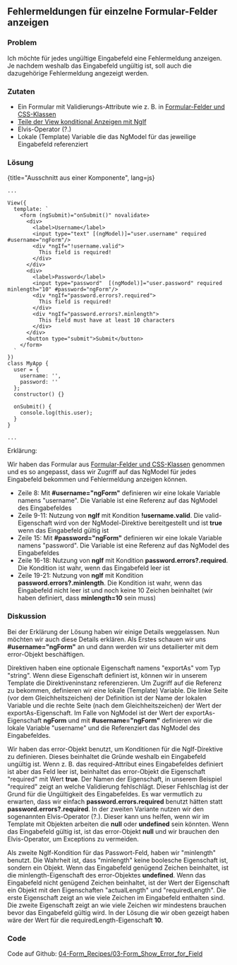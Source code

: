## Fehlermeldungen für einzelne Formular-Felder anzeigen

### Problem

Ich möchte für jedes ungültige Eingabefeld eine Fehlermeldung anzeigen. Je nachdem weshalb das Eingabefeld ungültig ist, soll auch die dazugehörige Fehlermeldung angezeigt werden.

### Zutaten
* Ein Formular mit Validierungs-Attribute wie z. B. in [Formular-Felder und CSS-Klassen](#c04-form-css-classes)
* [Teile der View konditional Anzeigen mit NgIf](#c03-ngif)
* Elvis-Operator (?.)
* Lokale (Template) Variable die das NgModel für das jeweilige Eingabefeld referenziert

### Lösung

{title="Ausschnitt aus einer Komponente", lang=js}
```
...

View({
  template: `
    <form (ngSubmit)="onSubmit()" novalidate>
      <div>
        <label>Username</label>
        <input type="text" [(ngModel)]="user.username" required #username="ngForm"/>
        <div *ngIf="!username.valid">
          This field is required!
        </div>
      </div>
      <div>
        <label>Password</label>
        <input type="password"  [(ngModel)]="user.password" required minlength="10" #password="ngForm"/>
        <div *ngIf="password.errors?.required">
          This field is required!
        </div>
        <div *ngIf="password.errors?.minlength">
          This field must have at least 10 characters
        </div>
      </div>
      <button type="submit">Submit</button>
    </form>
  `
})
class MyApp {
  user = {
    username: '',
    password: ''
  };
  constructor() {}

  onSubmit() {
    console.log(this.user);
  }
}

...
```

Erklärung:

Wir haben das Formular aus [Formular-Felder und CSS-Klassen](#c04-form-css-classes) genommen und es so angepasst, dass wir Zugriff auf das NgModel für jedes Eingabefeld bekommen und Fehlermeldung anzeigen können.

* Zeile 8: Mit __#username="ngForm"__ definieren wir eine lokale Variable namens "username". Die Variable ist eine Referenz auf das NgModel des Eingabefeldes
* Zeile 9-11: Nutzung von __ngIf__ mit Kondition __!username.valid__. Die valid-Eigenschaft wird von der NgModel-Direktive bereitgestellt und ist __true__ wenn das Eingabefeld gültig ist
* Zeile 15: Mit __#password="ngForm"__ definieren wir eine lokale Variable namens "password". Die Variable ist eine Referenz auf das NgModel des Eingabefeldes
* Zeile 16-18: Nutzung von __ngIf__ mit Kondition __password.errors?.required__. Die Kondition ist wahr, wenn das Eingabefeld leer ist
* Zeile 19-21: Nutzung von __ngIf__ mit Kondition __password.errors?.minlength__. Die Kondition ist wahr, wenn das Eingabefeld nicht leer ist und noch keine 10 Zeichen beinhaltet (wir haben definiert, dass __minlength=10__ sein muss)

### Diskussion

Bei der Erklärung der Lösung haben wir einige Details weggelassen. Nun möchten wir auch diese Details erklären. Als Erstes schauen wir uns __#username="ngForm"__ an und dann werden wir uns detailierter mit dem error-Objekt beschäftigen.

Direktiven haben eine optionale Eigenschaft namens "exportAs" vom Typ "string". Wenn diese Eigenschaft definiert ist, können wir in unserem Template die Direktiveninstanz referenzieren. Um Zugriff auf die Referenz zu bekommen, definieren wir eine lokale (Template) Variable. Die linke Seite (vor dem Gleichheitszeichen) der Definition ist der Name der lokalen Variable und die rechte Seite (nach dem Gleichheitszeichen) der Wert der exportAs-Eigenschaft. Im Falle von NgModel ist der Wert der exportAs-Eigenschaft __ngForm__ und mit __#username="ngForm"__ definieren wir die lokale Variable "username" und die Referenziert das NgModel des Eingabefeldes.

Wir haben das error-Objekt benutzt, um Konditionen für die NgIf-Direktive zu definieren.
Dieses beinhaltet die Gründe weshalb ein Eingabefeld ungültig ist.
Wenn z. B. das required-Attribut eines Eingabefeldes definiert ist aber das Feld leer ist, beinhaltet das error-Objekt die Eigenschaft "required" mit Wert __true__.
Der Namen der Eigenschaft, in unserem Beispiel "required" zeigt an welche Validierung fehlschlägt.
Dieser Fehlschlag ist der Grund für die Ungültigkeit des Eingabefeldes.
Es war vermutlich zu erwarten, dass wir einfach __password.errors.required__ benutzt hätten statt __password.errors?.required__.
In der zweiten Variante nutzen wir den sogenannten Elvis-Operator (?.).
Dieser kann uns helfen, wenn wir im Template mit Objekten arbeiten die __null__ oder __undefined__ sein könnten.
Wenn das Eingabefeld gültig ist, ist das error-Objekt __null__ und wir brauchen den Elvis-Operator, um Exceptions zu vermeiden.

Als zweite NgIf-Kondition für das Passwort-Feld, haben wir "minlength" benutzt.
Die Wahrheit ist, dass "minlength" keine boolesche Eigenschaft ist, sondern ein Objekt.
Wenn das Eingabefeld genügend Zeichen beinhaltet, ist die minlength-Eigenschaft des error-Objektes __undefined__.
Wenn das Eingabefeld nicht genügend Zeichen beinhaltet, ist der Wert der Eigenschaft ein Objekt mit den Eigenschaften "actualLength" und "requiredLength".
Die erste Eigenschaft zeigt an wie viele Zeichen im Eingabefeld enthalten sind.
Die zweite Eigenschaft zeigt an wie viele Zeichen wir mindestens brauchen bevor das Eingabefeld gültig wird.
In der Lösung die wir oben gezeigt haben wäre der Wert für die requiredLength-Eigenschaft __10__.

### Code

Code auf Github: [04-Form\_Recipes/03-Form\_Show\_Error\_for\_Field](https://github.com/jsperts/angular2_kochbuch_code/tree/master/04-Form_Recipes/03-Form_Show_Error_for_Field)

